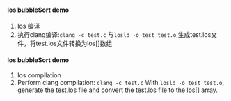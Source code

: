 #### los bubbleSort demo
1. los 编译
2. 执行clang编译:```clang -c test.c```
    与```losld -o test test.o```,生成test.los文件，将test.los文件转换为los[]数组

#### los bubbleSort demo
1. los compilation
2. Perform clang compilation: ```clang -c test.c```
With ```losld -o test test.o```, generate the test.los file and convert the test.los file to the los[] array.
